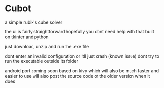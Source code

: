# Cubot
a simple rubik's cube solver

the ui is fairly straightforward
hopefully you dont need help with that
built on tkinter and python

just download, unzip and run the .exe file

dont enter an invalid configuration or itll just crash (known issue)
dont try to run the executable outside its folder

android port coming soon based on kivy which will also be much faster and easier to use
will also post the source code of the older version when it does 
